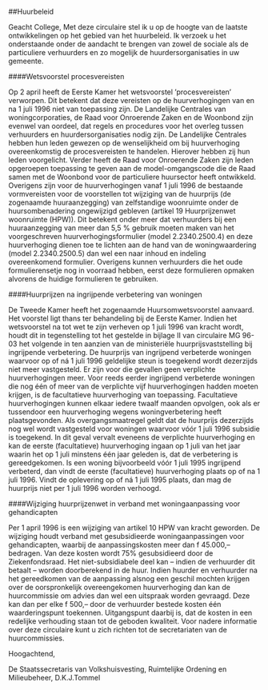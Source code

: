 <meta http-equiv='Content-Type' content='text/html; charset=utf-8' />

##Huurbeleid

Geacht College,     Met deze circulaire stel ik u op de hoogte van de laatste ontwikkelingen op het gebied van het huurbeleid. Ik verzoek u het onderstaande onder de aandacht te brengen van zowel de sociale als de particuliere verhuurders en zo mogelijk de huurdersorganisaties in uw gemeente.   

####Wetsvoorstel procesvereisten

Op 2 april heeft de Eerste Kamer het wetsvoorstel ’procesvereisten’ verworpen. Dit betekent dat deze vereisten op de huurverhogingen van en na 1 juli 1996 niet van toepassing zijn. De Landelijke Centrales van woningcorporaties, de Raad voor Onroerende Zaken en de Woonbond zijn evenwel van oordeel, dat regels en procedures voor het overleg tussen verhuurders en huurdersorganisaties nodig zijn. De Landelijke Centrales hebben hun leden gewezen op de wenselijkheid om bij huurverhoging overeenkomstig de procesvereisten te handelen. Hierover hebben zij hun leden voorgelicht. Verder heeft de Raad voor Onroerende Zaken zijn leden opgeroepen toepassing te geven aan de model-omgangscode die de Raad samen met de Woonbond voor de particuliere huursector heeft ontwikkeld. Overigens zijn voor de huurverhogingen vanaf 1 juli 1996 de bestaande vormvereisten voor de voorstellen tot wijziging van de huurprijs (de zogenaamde huuraanzegging) van zelfstandige woonruimte onder de huursombenadering ongewijzigd gebleven (artikel 19 Huurprijzenwet woonruimte (HPW)). Dit betekent onder meer dat verhuurders bij een huuraanzegging van meer dan 5,5 % gebruik moeten maken van het voorgeschreven huurverhogingsformulier (model 2.2340.2500.4) en deze huurverhoging dienen toe te lichten aan de hand van de woningwaardering (model 2.2340.2500.5) dan wel een naar inhoud en indeling overeenkomend formulier. Overigens kunnen verhuurders die het oude formulierensetje nog in voorraad hebben, eerst deze formulieren opmaken alvorens de huidige formulieren te gebruiken.    

####Huurprijzen na ingrijpende verbetering van woningen

De Tweede Kamer heeft het zogenaamde Huursomwetsvoorstel aanvaard. Het voorstel ligt thans ter behandeling bij de Eerste Kamer. Indien het wetsvoorstel na tot wet te zijn verheven op 1 juli 1996 van kracht wordt, houdt dit in tegenstelling tot het gestelde in bijlage II van circulaire MG 96-03 het volgende in ten aanzien van de ministeriële huurprijsvaststelling bij ingrijpende verbetering. De huurprijs van ingrijpend verbeterde woningen waarvoor op of ná 1 juli 1996 geldelijke steun is toegekend wordt dezerzijds niet meer vastgesteld. Er zijn voor die gevallen geen verplichte huurverhogingen meer. Voor reeds eerder ingrijpend verbeterde woningen die nog één of meer van de verplichte vijf huurverhogingen hadden moeten krijgen, is de facultatieve huurverhoging van toepassing. Facultatieve huurverhogingen kunnen elkaar iedere twaalf maanden opvolgen, ook als er tussendoor een huurverhoging wegens woningverbetering heeft plaatsgevonden. Als overgangsmaatregel geldt dat de huurprijs dezerzijds nog wel wordt vastgesteld voor woningen waarvoor vóór 1 juli 1996 subsidie is toegekend. In dit geval vervalt eveneens de verplichte huurverhoging en kan de eerste (facultatieve) huurverhoging ingaan op 1 juli van het jaar waarin het op 1 juli minstens één jaar geleden is, dat de verbetering is gereedgekomen. Is een woning bijvoorbeeld vóór 1 juli 1995 ingrijpend verbeterd, dan vindt de eerste (facultatieve) huurverhoging plaats op of na 1 juli 1996. Vindt de oplevering op of ná 1 juli 1995 plaats, dan mag de huurprijs niet per 1 juli 1996 worden verhoogd.    

####Wijziging huurprijzenwet in verband met woningaanpassing voor gehandicapten

Per 1 april 1996 is een wijziging van artikel 10 HPW van kracht geworden. De wijziging houdt verband met gesubsidieerde woningaanpassingen voor gehandicapten, waarbij de aanpassingskosten meer dan f 45.000,– bedragen. Van deze kosten wordt 75% gesubsidieerd door de Ziekenfondsraad. Het niet-subsidiabele deel kan – indien de verhuurder dit betaalt – worden doorberekend in de huur. Indien huurder en verhuurder na het gereedkomen van de aanpassing alsnog een geschil mochten krijgen over de oorspronkelijk overeengekomen huurverhoging dan kan de huurcommissie om advies dan wel een uitspraak worden gevraagd. Deze kan dan per elke f 500,– door de verhuurder bestede kosten één waarderingspunt toekennen. Uitgangspunt daarbij is, dat de kosten in een redelijke verhouding staan tot de geboden kwaliteit. Voor nadere informatie over deze circulaire kunt u zich richten tot de secretariaten van de huurcommissies.      

Hoogachtend, 

De 
Staatssecretaris van Volkshuisvesting, Ruimtelijke Ordening en Milieubeheer, 
D.K.J.Tommel    
